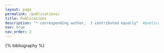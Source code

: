 ```yaml
---
layout: page
permalink: /publications/
title: Publications
description: "* corresponding author,  † contributed equally"  #publications by categories in reversed chronological order. generated by jekyll-scholar.
nav: true
nav_order: 2
---
```


<!-- _pages/publications.md -->
<div class="publications">

{% bibliography %}

</div>
